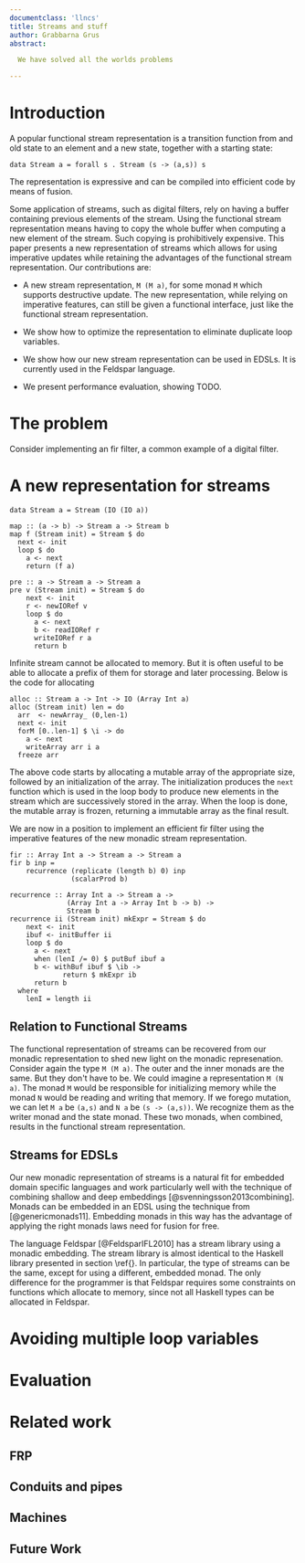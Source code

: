 ```yaml
---
documentclass: 'llncs'
title: Streams and stuff
author: Grabbarna Grus
abstract:

  We have solved all the worlds problems

---
```


# Introduction

A popular functional stream representation is a transition function
from and old state to an element and a new state, together with a
starting state:

~~~ .haskell
data Stream a = forall s . Stream (s -> (a,s)) s
~~~

The representation is expressive and can be compiled into efficient
code by means of fusion.

Some application of streams, such as digital filters, rely on having a
buffer containing previous elements of the stream.
Using the functional stream representation means having to copy the
whole buffer when computing a new element of the stream. Such copying
is prohibitively expensive. This paper presents a new representation
of streams which allows for using imperative updates while retaining
the advantages of the functional stream representation. Our
contributions are:

* A new stream representation, `M (M a)`, for some monad `M` which
  supports destructive update. The new representation, while relying
  on imperative features, can still be given a functional interface,
  just like the functional stream representation.

* We show how to optimize the representation to eliminate duplicate
  loop variables.

* We show how our new stream representation can be used in EDSLs.
  It is currently used in the Feldspar language.

* We present performance evaluation, showing TODO.

# The problem

Consider implementing an fir filter, a common example of a digital
filter. 


# A new representation for streams

~~~ {.haskell}
data Stream a = Stream (IO (IO a))
~~~

~~~ {.haskell}
map :: (a -> b) -> Stream a -> Stream b
map f (Stream init) = Stream $ do
  next <- init
  loop $ do
    a <- next
    return (f a)
~~~

~~~ {.haskell}
pre :: a -> Stream a -> Stream a
pre v (Stream init) = Stream $ do
    next <- init
    r <- newIORef v
    loop $ do
      a <- next
      b <- readIORef r
      writeIORef r a
      return b
~~~

Infinite stream cannot be allocated to memory. But it is often useful
to be able to allocate a prefix of them for storage and later
processing. Below is the code for allocating 

~~~ {.haskell}
alloc :: Stream a -> Int -> IO (Array Int a)
alloc (Stream init) len = do
  arr  <- newArray_ (0,len-1)
  next <- init
  forM [0..len-1] $ \i -> do
    a <- next
    writeArray arr i a
  freeze arr
~~~

The above code starts by allocating a mutable array of the appropriate
size, followed by an initialization of the array. The initialization
produces the `next` function which is used in the loop body to produce
new elements in the stream which are successively stored in the array.
When the loop is done, the mutable array is frozen, returning a
immutable array as the final result.

We are now in a position to implement an efficient fir filter using
the imperative features of the new monadic stream representation.

~~~ {.haskell}
fir :: Array Int a -> Stream a -> Stream a
fir b inp =
    recurrence (replicate (length b) 0) inp
               (scalarProd b)

recurrence :: Array Int a -> Stream a ->
              (Array Int a -> Array Int b -> b) ->
              Stream b
recurrence ii (Stream init) mkExpr = Stream $ do
    next <- init
    ibuf <- initBuffer ii
    loop $ do
      a <- next
      when (lenI /= 0) $ putBuf ibuf a
      b <- withBuf ibuf $ \ib ->
             return $ mkExpr ib
      return b
  where
    lenI = length ii
~~~

## Relation to Functional Streams

The functional representation of streams can be recovered from our
monadic representation to shed new light on the monadic represenation.
Consider again the type `M (M a)`. The outer and the inner monads are
the same. But they don't have to be. We could imagine a representation
`M (N a)`. The monad `M` would be responsible for initializing memory
while the monad `N` would be reading and writing that memory.  If we
forego mutation, we can let `M a` be `(a,s)` and `N a` be `(s ->
(a,s))`. We recognize them as the writer monad and the state
monad. These two monads, when combined, results in the functional
stream representation.

## Streams for EDSLs

Our new monadic representation of streams is a natural fit for
embedded domain specific languages and work particularly well with the
technique of combining shallow and deep embeddings
[@svenningsson2013combining]. Monads can be embedded in an EDSL using
the technique from [@genericmonads11].  Embedding monads in this way
has the advantage of applying the right monads laws need for fusion
for free.

The language Feldspar [@FeldsparIFL2010] has a stream library using a
monadic embedding. The stream library is almost identical to the
Haskell library presented in section \ref{}. In particular, the type
of streams can be the same, except for using a different, embedded
monad. The only difference for the programmer is that Feldspar
requires some constraints on functions which allocate to memory, since
not all Haskell types can be allocated in Feldspar.

# Avoiding multiple loop variables

# Evaluation

# Related work

## FRP

## Conduits and pipes

## Machines

## Future Work

